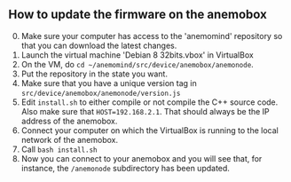 ## How to update the firmware on the anemobox

0. Make sure your computer has access to the 'anemomind' repository so that you can download the latest changes.
1. Launch the virtual machine 'Debian 8 32bits.vbox' in VirtualBox
2. On the VM, do ```cd ~/anemomind/src/device/anemobox/anemonode```.
3. Put the repository in the state you want.
4. Make sure that you have a unique version tag in ```src/device/anemobox/anemonode/version.js```
5. Edit ```install.sh``` to either compile or not compile the C++ source code. Also make sure that ```HOST=192.168.2.1```. That should always be the IP address of the anemobox.
6. Connect your computer on which the VirtualBox is running to the local network of the anemobox.
7. Call ```bash install.sh```
8. Now you can connect to your anemobox and you will see that, for instance, the ```/anemonode``` subdirectory has been updated.
